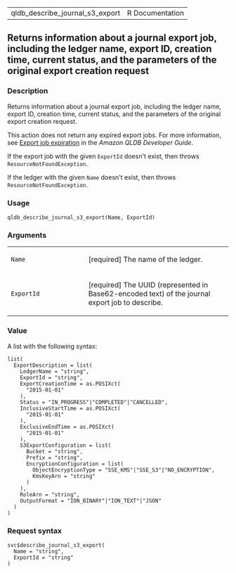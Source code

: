 <table style="width: 100%;">
<tbody>
<tr class="odd">
<td>qldb_describe_journal_s3_export</td>
<td style="text-align: right;">R Documentation</td>
</tr>
</tbody>
</table>

## Returns information about a journal export job, including the ledger name, export ID, creation time, current status, and the parameters of the original export creation request

### Description

Returns information about a journal export job, including the ledger
name, export ID, creation time, current status, and the parameters of
the original export creation request.

This action does not return any expired export jobs. For more
information, see [Export job
expiration](https://docs.aws.amazon.com/qldb/latest/developerguide/export-journal.request.html#export-journal.request.expiration)
in the *Amazon QLDB Developer Guide*.

If the export job with the given `ExportId` doesn't exist, then throws
`ResourceNotFoundException`.

If the ledger with the given `Name` doesn't exist, then throws
`ResourceNotFoundException`.

### Usage

    qldb_describe_journal_s3_export(Name, ExportId)

### Arguments

<table>
<colgroup>
<col style="width: 35%" />
<col style="width: 65%" />
</colgroup>
<tbody>
<tr class="odd">
<td><code id="qldb_describe_journal_s3_export_:_Name">Name</code></td>
<td><p>[required] The name of the ledger.</p></td>
</tr>
<tr class="even">
<td><code
id="qldb_describe_journal_s3_export_:_ExportId">ExportId</code></td>
<td><p>[required] The UUID (represented in Base62-encoded text) of the
journal export job to describe.</p></td>
</tr>
</tbody>
</table>

### Value

A list with the following syntax:

    list(
      ExportDescription = list(
        LedgerName = "string",
        ExportId = "string",
        ExportCreationTime = as.POSIXct(
          "2015-01-01"
        ),
        Status = "IN_PROGRESS"|"COMPLETED"|"CANCELLED",
        InclusiveStartTime = as.POSIXct(
          "2015-01-01"
        ),
        ExclusiveEndTime = as.POSIXct(
          "2015-01-01"
        ),
        S3ExportConfiguration = list(
          Bucket = "string",
          Prefix = "string",
          EncryptionConfiguration = list(
            ObjectEncryptionType = "SSE_KMS"|"SSE_S3"|"NO_ENCRYPTION",
            KmsKeyArn = "string"
          )
        ),
        RoleArn = "string",
        OutputFormat = "ION_BINARY"|"ION_TEXT"|"JSON"
      )
    )

### Request syntax

    svc$describe_journal_s3_export(
      Name = "string",
      ExportId = "string"
    )
